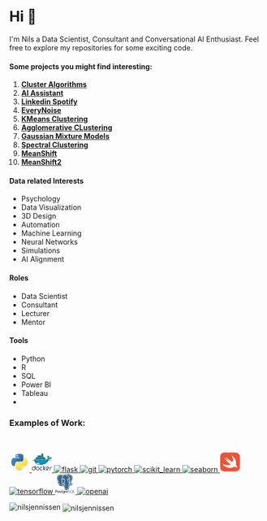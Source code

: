
# Hi 👋 

I'm Nils a Data Scientist, Consultant and Conversational AI Enthusiast. Feel free to explore my repositories for some exciting code. 

#### Some projects you might find interesting:
1. __[Cluster Algorithms]([https://github.com/cristobalvch/Spotify-Music-Genres/blob/main/utils.py](https://github.com/nilsjennissen/cluster-algorithms))__
2. __[AI Assistant]([https://stackoverflow.com/questions/39086287/spotipy-how-to-read-more-than-100-tracks-from-a-playlist](https://github.com/nilsjennissen/cluster-algorithms))__
3. __[Linkedin Spotify]([https://www.linkedin.com/pulse/extracting-your-fav-playlist-info-spotifys-api-samantha-jones/](https://github.com/nilsjennissen/cluster-algorithms))__
4. __[EveryNoise]([https://everynoise.com/](https://github.com/nilsjennissen/cluster-algorithms))__
5. __[KMeans Clustering]([https://towardsdatascience.com/machine-learning-algorithms-part-9-k-means-example-in-python-f2ad05ed5203](https://github.com/nilsjennissen/cluster-algorithms))__
6. __[Agglomerative CLustering]([https://towardsdatascience.com/machine-learning-algorithms-part-12-hierarchical-agglomerative-clustering-example-in-python-1e18e0075019](https://github.com/nilsjennissen/cluster-algorithms))__
7. __[Gaussian Mixture Models]([https://towardsdatascience.com/gaussian-mixture-models-d13a5e915c8e](https://github.com/nilsjennissen/cluster-algorithms))__
8. __[Spectral Clustering]([https://www.kaggle.com/code/vipulgandhi/spectral-clustering-detailed-explanation](https://github.com/nilsjennissen/cluster-algorithms))__
9. __[MeanShift]([https://towardsdatascience.com/understanding-mean-shift-clustering-and-implementation-with-python-6d5809a2ac40](https://github.com/nilsjennissen/cluster-algorithms))__
10. __[MeanShift2]([https://medium.com/pythoneers/fully-explained-mean-shift-clustering-with-python-51aef7a17c5d](https://github.com/nilsjennissen/cluster-algorithms))__


#### Data related Interests

- Psychology
- Data Visualization
- 3D Design
- Automation
- Machine Learning
- Neural Networks
- Simulations
- AI Alignment

#### Roles

- Data Scientist
- Consultant
- Lecturer
- Mentor

#### Tools

- Python
- R
- SQL
- Power BI 
- Tableau
- 

### Examples of Work:

<img src='' width = "400" >


<p align="left">
  <a href="https://www.python.org" target="_blank" rel="noreferrer">
    <img src="https://raw.githubusercontent.com/devicons/devicon/master/icons/python/python-original.svg" alt="python" width="40" height="40"/>
  </a>
  <a href="https://www.docker.com/" target="_blank" rel="noreferrer">
    <img src="https://raw.githubusercontent.com/devicons/devicon/master/icons/docker/docker-original-wordmark.svg" alt="docker" width="40" height="40"/>
  </a>
  <a href="https://flask.palletsprojects.com/" target="_blank" rel="noreferrer">
    <img src="https://www.vectorlogo.zone/logos/pocoo_flask/pocoo_flask-icon.svg" alt="flask" width="40" height="40"/>
  </a>
  <a href="https://git-scm.com/" target="_blank" rel="noreferrer">
    <img src="https://www.vectorlogo.zone/logos/git-scm/git-scm-icon.svg" alt="git" width="40" height="40"/>
  </a>
  <a href="https://pytorch.org/" target="_blank" rel="noreferrer">
    <img src="https://www.vectorlogo.zone/logos/pytorch/pytorch-icon.svg" alt="pytorch" width="40" height="40"/>
  </a>
  <a href="https://scikit-learn.org/" target="_blank" rel="noreferrer">
    <img src="https://upload.wikimedia.org/wikipedia/commons/0/05/Scikit_learn_logo_small.svg" alt="scikit_learn" width="40" height="40"/>
  </a>
  <a href="https://seaborn.pydata.org/" target="_blank" rel="noreferrer">
    <img src="https://seaborn.pydata.org/_images/logo-mark-lightbg.svg" alt="seaborn" width="40" height="40"/>
  </a>
  <a href="https://developer.apple.com/swift/" target="_blank" rel="noreferrer">
    <img src="https://raw.githubusercontent.com/devicons/devicon/master/icons/swift/swift-original.svg" alt="swift" width="40" height="40"/>
  </a>
  <a href="https://www.tensorflow.org" target="_blank" rel="noreferrer">
    <img src="https://www.vectorlogo.zone/logos/tensorflow/tensorflow-icon.svg" alt="tensorflow" width="40" height="40"/>
  </a>
  <a href="https://www.postgresql.org/" target="_blank" rel="noreferrer">
    <img src="https://raw.githubusercontent.com/devicons/devicon/master/icons/postgresql/postgresql-original-wordmark.svg" alt="postgresql" width="40" height="40"/>
  </a>
  <a href="https://openai.com/" target="_blank" rel="noreferrer">
    <img src="https://seeklogo.com/images/O/open-ai-logo-8B9BFEDC26-seeklogo.com.png" alt="openai" width="40" height="40"/>
  </a>
</p>


<p><img align="left" src="https://github-readme-stats.vercel.app/api/top-langs?username=nilsjennissen&show_icons=true&locale=en&layout=compact" alt="nilsjennissen" /></p>

<p>&nbsp;<img align="center" src="https://github-readme-stats.vercel.app/api?username=nilsjennissen&show_icons=true&locale=en" alt="nilsjennissen" /></p>



<!--
**nilsjennissen/nilsjennissen** is a ✨ _special_ ✨ repository because its `README.md` (this file) appears on your GitHub profile.

Here are some ideas to get you started:

- 🔭 I’m currently working on ...
- 🌱 I’m currently learning ...
- 👯 I’m looking to collaborate on ...
- 🤔 I’m looking for help with ...
- 💬 Ask me about ...
- 📫 How to reach me: ...
- 😄 Pronouns: ...
- ⚡ Fun fact: ...
-->
